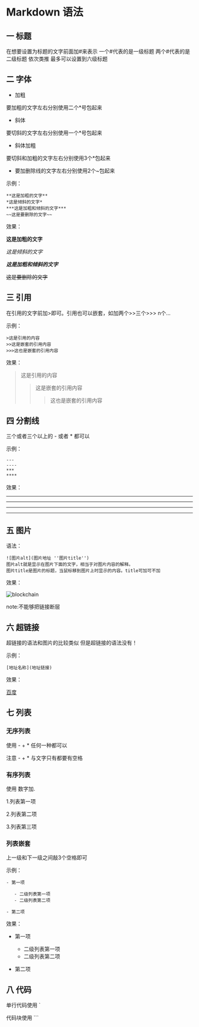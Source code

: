 # Markdown 语法

## 一 标题

在想要设置为标题的文字前面加#来表示
一个#代表的是一级标题 两个#代表的是二级标题 依次类推 最多可以设置到六级标题

## 二 字体

- 加粗

要加粗的文字左右分别使用二个*号包起来

- 斜体

要切斜的文字左右分别使用一个*号包起来

- 斜体加粗

要切斜和加粗的文字左右分别使用3个*包起来

- 要加删除线的文字左右分别使用2个~包起来

示例：

```
**这是加粗的文字**
*这是倾斜的文字*
***这是加粗和倾斜的文字***
~~这是要删除的文字~~
```

效果：

**这是加粗的文字**

*这是倾斜的文字*

***这是加粗和倾斜的文字***

~~这是要删除的文字~~

## 三 引用

在引用的文字前加>即可。引用也可以嵌套，如加两个>>三个>>>
n个...

示例：

```
>这是引用的内容
>>这是嵌套的引用内容
>>>这也是嵌套的引用内容
```

效果：
>这是引用的内容
>>这是嵌套的引用内容
>>>这也是嵌套的引用内容

## 四 分割线

三个或者三个以上的 - 或者 * 都可以

示例：

```
---
----
***
****
```

效果：

---
----
***
****

## 五 图片

语法：

```
![图片alt](图片地址 ''图片title'')
图片alt就是显示在图片下面的文字，相当于对图片内容的解释。
图片title是图片的标题，当鼠标移到图片上时显示的内容。title可加可不加
```

效果：

![blockchain](https://ss0.bdstatic.com/70cFvHSh_Q1YnxGkpoWK1HF6hhy/it/u=702257389,1274025419&fm=27&gp=0.jpg "区块链")

note:不能够把链接断层

## 六 超链接

超链接的语法和图片的比较类似 但是超链接的语法没有！

示例：
```
[地址名称](地址链接)
```

效果：

[百度](https://www.baidu.com/)

## 七 列表

### 无序列表

使用  - + * 任何一种都可以

注意 - + * 与文字只有都要有空格

### 有序列表

使用 数字加.

1.列表第一项

2.列表第二项

3.列表第三项

### 列表嵌套

上一级和下一级之间敲3个空格即可

示例：
```
- 第一项

   - 二级列表第一项
   - 二级列表第二项

- 第二项
```

效果：

- 第一项

   - 二级列表第一项
   - 二级列表第二项

- 第二项

## 八 代码

单行代码使用 `

代码块使用 ```
